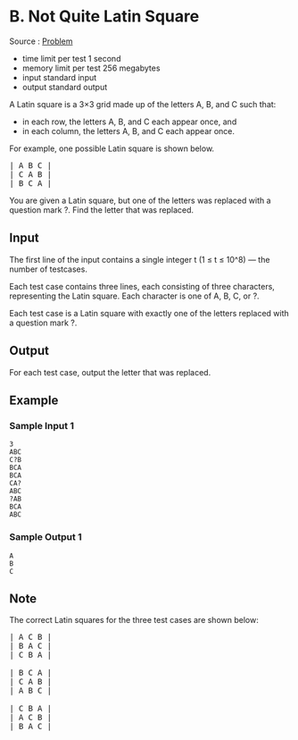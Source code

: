 # B. Not Quite Latin Square

Source : [Problem](https://codeforces.com/problemset/problem/1915/B)

- time limit per test 1 second
- memory limit per test 256 megabytes
- input standard input
- output standard output

A Latin square is a 3×3 grid made up of the letters A, B, and C such that:

- in each row, the letters A, B, and C each appear once, and
- in each column, the letters A, B, and C each appear once.

For example, one possible Latin square is shown below.

<pre>
| A B C |
| C A B |
| B C A |
</pre>

You are given a Latin square, but one of the letters was replaced with a question mark ?. Find the letter that was replaced.

## Input

The first line of the input contains a single integer t (1 ≤ t ≤ 10^8) — the number of testcases.

Each test case contains three lines, each consisting of three characters, representing the Latin square. Each character is one of A, B, C, or ?.

Each test case is a Latin square with exactly one of the letters replaced with a question mark ?.

## Output

For each test case, output the letter that was replaced.

## Example

### Sample Input 1

    3
    ABC
    C?B
    BCA
    BCA
    CA?
    ABC
    ?AB
    BCA
    ABC

### Sample Output 1

    A
    B
    C

## Note

The correct Latin squares for the three test cases are shown below:

<pre>
| A C B |
| B A C |
| C B A |

| B C A |
| C A B |
| A B C |

| C B A |
| A C B |
| B A C |
</pre>
